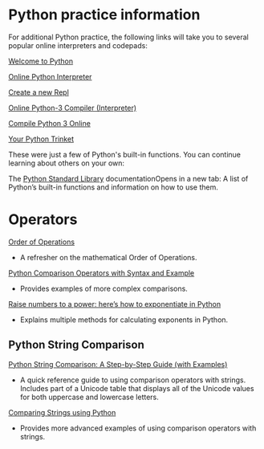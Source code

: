 # Python practice information

For additional Python practice, the following links will take you to several popular online interpreters and codepads:

[Welcome to Python](https://www.python.org/shell/)

[Online Python Interpreter](https://www.onlinegdb.com/online_python_interpreter)

[Create a new Repl](https://repl.it/languages/python3)

[Online Python-3 Compiler (Interpreter)](https://www.tutorialspoint.com/execute_python3_online.php)

[Compile Python 3 Online](https://rextester.com/l/python3_online_compiler)

[Your Python Trinket](https://trinket.io/python3)

These were just a few of Python's built-in functions. You can continue learning about others on your own:

The [Python Standard Library](https://docs.python.org/3/library/functions.html) documentationOpens in a new tab: A list of Python’s built-in functions and information on how to use them.

# Operators

[Order of Operations](https://www.mathsisfun.com/operation-order-pemdas.html)

- A refresher on the mathematical Order of Operations.

[Python Comparison Operators with Syntax and Example](https://data-flair.training/blogs/python-comparison-operators/)

- Provides examples of more complex comparisons.

[Raise numbers to a power: here’s how to exponentiate in Python](https://kodify.net/python/math/exponents/)

- Explains multiple methods for calculating exponents in Python.

## Python String Comparison

[Python String Comparison: A Step-by-Step Guide (with Examples) ](https://www.codingem.com/python-string-comparison/)

- A quick reference guide to using comparison operators with strings. Includes part of a Unicode table that displays all of the Unicode values for both uppercase and lowercase letters.

[Comparing Strings using Python](https://stackabuse.com/comparing-strings-using-python/)

- Provides more advanced examples of using comparison operators with strings.
